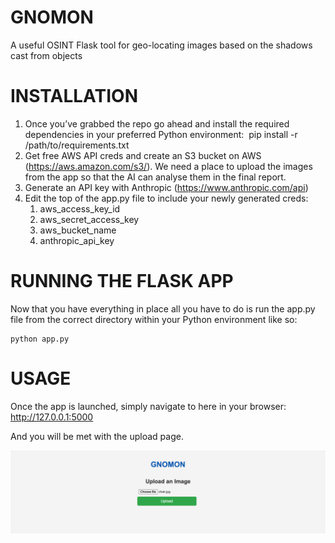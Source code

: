 # GNOMON
A useful OSINT Flask tool for geo-locating images based on the shadows cast from objects

# INSTALLATION

1. Once you’ve grabbed the repo go ahead and install the required dependencies in your preferred Python environment:  pip install -r /path/to/requirements.txt 
2. Get free AWS API creds and create an S3 bucket on AWS (https://aws.amazon.com/s3/). We need a place to upload the images from the app so that the AI can analyse them in the final report.  
3. Generate an API key with Anthropic (https://www.anthropic.com/api) 
4. Edit the top of the app.py file to include your newly generated creds:
    1. aws_access_key_id
    2. aws_secret_access_key
    3. aws_bucket_name
    4. anthropic_api_key

# RUNNING THE FLASK APP	

Now that you have everything in place all you have to do is run the app.py file from the correct directory within your Python environment like so:

	python app.py 	
# USAGE

Once the app is launched, simply navigate to here in your browser: http://127.0.0.1:5000

And you will be met with the upload page.

![upload page](https://github.com/realp05h/gnomon/blob/main/example/1.png)
